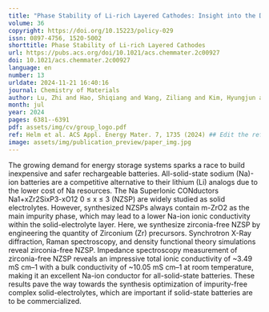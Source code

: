 ```yaml
---
title: "Phase Stability of Li-rich Layered Cathodes: Insight into the Debate over Solid Solutions vs Phase Separation"
volume: 36
copyright: https://doi.org/10.15223/policy-029
issn: 0897-4756, 1520-5002
shorttitle: Phase Stability of Li-rich Layered Cathodes
url: https://pubs.acs.org/doi/10.1021/acs.chemmater.2c00927
doi: 10.1021/acs.chemmater.2c00927
language: en
number: 13
urldate: 2024-11-21 16:40:16
journal: Chemistry of Materials
author: Lu, Zhi and Hao, Shiqiang and Wang, Ziliang and Kim, Hyungjun and Wolverton, Christopher
month: jul
year: 2024
pages: 6381--6391
pdf: assets/img/cv/group_logo.pdf
ref: Helm et al. ACS Appl. Energy Mater. 7, 1735 (2024) ## Edit the reference to yours
image: assets/img/publication_preview/paper_img.jpg
---
```


The growing demand for energy storage systems sparks a race to build inexpensive and safer rechargeable batteries. All-solid-state sodium (Na)-ion batteries are a competitive alternative to their lithium (Li) analogs due to the lower cost of Na resources. The Na SuperIonic CONductors Na1+xZr2SixP3-xO12 0 ≤ x ≤ 3 (NZSP) are widely studied as solid electrolytes. However, synthesized NZSPs always contain m-ZrO2 as the main impurity phase, which may lead to a lower Na-ion ionic conductivity within the solid-electrolyte layer. Here, we synthesize zirconia-free NZSP by engineering the quantity of Zirconium (Zr) precursors. Synchrotron X-Ray diffraction, Raman spectroscopy, and density functional theory simulations reveal zirconia-free NZSP. Impedance spectroscopy measurement of zirconia-free NZSP reveals an impressive total ionic conductivity of ~3.49 mS cm–1 with a bulk conductivity of ~10.05 mS cm–1 at room temperature, making it an excellent Na-ion conductor for all-solid-state batteries. These results pave the way towards the synthesis optimization of impurity-free complex solid-electrolytes, which are important if solid-state batteries are to be commercialized.